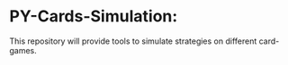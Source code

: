 # PY-Cards-Simulation:

This repository will provide tools to simulate strategies on different card-games.